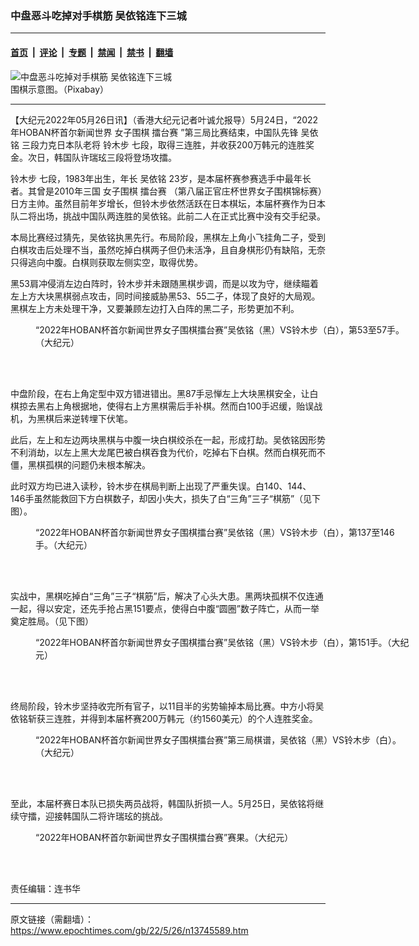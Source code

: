 ### 中盘恶斗吃掉对手棋筋 吴依铭连下三城

---

#### [首页](../../../..?n13745589) &nbsp;|&nbsp; [评论](../../../../../epoch-comment?n13745589) &nbsp;|&nbsp; [专题](../../../../../epoch-special?n13745589) &nbsp;|&nbsp; [禁闻](../../../../../epoch-news?n13745589) &nbsp;|&nbsp; [禁书](../../../../../books?n13745589) &nbsp;|&nbsp; [翻墙](https://github.com/gfw-breaker/nogfw/blob/master/README.md?n13745589)


<div><img alt="中盘恶斗吃掉对手棋筋 吴依铭连下三城" class="attachment-djy_600_400 size-djy_600_400 wp-post-image" src="https://i.epochtimes.com/assets/uploads/2022/05/id13745597-01@1200x1200-600x400.jpg"/>
<div class="caption">
 围棋示意图。（Pixabay）
</div></div><hr/><div class="post_content" id="artbody" itemprop="articleBody">
 <!-- article content begin -->
 <p>
  【大纪元2022年05月26日讯】（香港大纪元记者叶诚允报导）5月24日，“2022年HOBAN杯首尔新闻世界
  <ok href="https://www.epochtimes.com/gb/tag/%E5%A5%B3%E5%AD%90%E5%9B%B4%E6%A3%8B.html">
   女子围棋
  </ok>
  <ok href="https://www.epochtimes.com/gb/tag/%E6%93%82%E5%8F%B0%E8%B5%9B.html">
   擂台赛
  </ok>
  ”第三局比赛结束，中国队先锋
  <ok href="https://www.epochtimes.com/gb/tag/%E5%90%B4%E4%BE%9D%E9%93%AD.html">
   吴依铭
  </ok>
  三段力克日本队老将
  <ok href="https://www.epochtimes.com/gb/tag/%E9%93%83%E6%9C%A8%E6%AD%A5.html">
   铃木步
  </ok>
  七段，取得三连胜，并收获200万韩元的连胜奖金。次日，韩国队许瑞玹三段将登场攻擂。
 </p>
 <p>
  <ok href="https://www.epochtimes.com/gb/tag/%E9%93%83%E6%9C%A8%E6%AD%A5.html">
   铃木步
  </ok>
  七段，1983年出生，年长
  <ok href="https://www.epochtimes.com/gb/tag/%E5%90%B4%E4%BE%9D%E9%93%AD.html">
   吴依铭
  </ok>
  23岁，是本届杯赛参赛选手中最年长者。其曾是2010年三国
  <ok href="https://www.epochtimes.com/gb/tag/%E5%A5%B3%E5%AD%90%E5%9B%B4%E6%A3%8B.html">
   女子围棋
  </ok>
  <ok href="https://www.epochtimes.com/gb/tag/%E6%93%82%E5%8F%B0%E8%B5%9B.html">
   擂台赛
  </ok>
  （第八届正官庄杯世界女子围棋锦标赛）日方主帅。虽然目前年岁增长，但铃木步依然活跃在日本棋坛，本届杯赛作为日本队二将出场，挑战中国队两连胜的吴依铭。此前二人在正式比赛中没有交手纪录。
 </p>
 <p>
  本局比赛经过猜先，吴依铭执黑先行。布局阶段，黑棋左上角小飞挂角二子，受到白棋攻击后处理不当，虽然吃掉白棋两子但仍未活净，且自身棋形仍有缺陷，无奈只得逃向中腹。白棋则获取左侧实空，取得优势。
 </p>
 <p>
  黑53肩冲侵消左边白阵时，铃木步并未跟随黑棋步调，而是以攻为守，继续瞄着左上方大块黑棋弱点攻击，同时间接威胁黑53、55二子，体现了良好的大局观。黑棋左上方未处理干净，又要兼顾左边打入白阵的黑二子，形势更加不利。
 </p>
 <figure aria-describedby="caption-attachment-13745595" class="wp-caption aligncenter" id="attachment_13745595" style="width: 600px">
  <ok href="https://i.epochtimes.com/assets/uploads/2022/05/id13745595-1_02@1200x1200.jpg" target="_blank">
   <img alt="" class="size-large wp-image-13745595" src="https://i.epochtimes.com/assets/uploads/2022/05/id13745595-1_02@1200x1200-600x600.jpg"/>
  </ok>
  <br/><figcaption class="wp-caption-text" id="caption-attachment-13745595">
   “2022年HOBAN杯首尔新闻世界女子围棋擂台赛”吴依铭（黑）VS铃木步（白），第53至57手。（大纪元）
  </figcaption><br/>
 </figure><br/>
 <p>
  中盘阶段，在右上角定型中双方错进错出。黑87手忌惮左上大块黑棋安全，让白棋掠去黑右上角根据地，使得右上方黑棋需后手补棋。然而白100手迟缓，贻误战机，为黑棋后来逆转埋下伏笔。
 </p>
 <p>
  此后，左上和左边两块黑棋与中腹一块白棋绞杀在一起，形成打劫。吴依铭因形势不利消劫，以左上黑大龙尾巴被白棋吞食为代价，吃掉右下白棋。然而白棋死而不僵，黑棋孤棋的问题仍未根本解决。
 </p>
 <p>
  此时双方均已进入读秒，铃木步在棋局判断上出现了严重失误。白140、144、146手虽然能救回下方白棋数子，却因小失大，损失了白“三角”三子“棋筋”（见下图）。
 </p>
 <figure aria-describedby="caption-attachment-13745594" class="wp-caption aligncenter" id="attachment_13745594" style="width: 600px">
  <ok href="https://i.epochtimes.com/assets/uploads/2022/05/id13745594-2_03@1200x1200.jpg" target="_blank">
   <img alt="" class="size-large wp-image-13745594" src="https://i.epochtimes.com/assets/uploads/2022/05/id13745594-2_03@1200x1200-600x600.jpg"/>
  </ok>
  <br/><figcaption class="wp-caption-text" id="caption-attachment-13745594">
   “2022年HOBAN杯首尔新闻世界女子围棋擂台赛”吴依铭（黑）VS铃木步（白），第137至146手。（大纪元）
  </figcaption><br/>
 </figure><br/>
 <p>
  实战中，黑棋吃掉白“三角”三子“棋筋”后，解决了心头大患。黑两块孤棋不仅连通一起，得以安定，还先手抢占黑151要点，使得白中腹“圆圈”数子阵亡，从而一举奠定胜局。（见下图）
 </p>
 <figure aria-describedby="caption-attachment-13745593" class="wp-caption aligncenter" id="attachment_13745593" style="width: 600px">
  <ok href="https://i.epochtimes.com/assets/uploads/2022/05/id13745593-3_04@1200x1200.jpg" target="_blank">
   <img alt="" class="size-large wp-image-13745593" src="https://i.epochtimes.com/assets/uploads/2022/05/id13745593-3_04@1200x1200-600x600.jpg"/>
  </ok>
  <br/><figcaption class="wp-caption-text" id="caption-attachment-13745593">
   “2022年HOBAN杯首尔新闻世界女子围棋擂台赛”吴依铭（黑）VS铃木步（白），第151手。（大纪元）
  </figcaption><br/>
 </figure><br/>
 <p>
  终局阶段，铃木步坚持收完所有官子，以11目半的劣势输掉本局比赛。中方小将吴依铭斩获三连胜，并得到本届杯赛200万韩元（约1560美元）的个人连胜奖金。
 </p>
 <figure aria-describedby="caption-attachment-13745592" class="wp-caption aligncenter" id="attachment_13745592" style="width: 600px">
  <ok href="https://i.epochtimes.com/assets/uploads/2022/05/id13745592-4_05@1200x1200.jpg" target="_blank">
   <img alt="" class="size-large wp-image-13745592" src="https://i.epochtimes.com/assets/uploads/2022/05/id13745592-4_05@1200x1200-600x674.jpg"/>
  </ok>
  <br/><figcaption class="wp-caption-text" id="caption-attachment-13745592">
   “2022年HOBAN杯首尔新闻世界女子围棋擂台赛”第三局棋谱，吴依铭（黑）VS铃木步（白）。（大纪元）
  </figcaption><br/>
 </figure><br/>
 <p>
  至此，本届杯赛日本队已损失两员战将，韩国队折损一人。5月25日，吴依铭将继续守擂，迎接韩国队二将许瑞玹的挑战。
 </p>
 <figure aria-describedby="caption-attachment-13745591" class="wp-caption aligncenter" id="attachment_13745591" style="width: 600px">
  <ok href="https://i.epochtimes.com/assets/uploads/2022/05/id13745591-5_06@1200x1200.jpg" target="_blank">
   <img alt="" class="size-large wp-image-13745591" src="https://i.epochtimes.com/assets/uploads/2022/05/id13745591-5_06@1200x1200-600x502.jpg"/>
  </ok>
  <br/><figcaption class="wp-caption-text" id="caption-attachment-13745591">
   “2022年HOBAN杯首尔新闻世界女子围棋擂台赛”赛果。（大纪元）
  </figcaption><br/>
 </figure><br/>
 <p>
  责任编辑：连书华
 </p>
 <!-- article content end -->
 <div id="below_article_ad">
 </div>
</div>


---

原文链接（需翻墙）：https://www.epochtimes.com/gb/22/5/26/n13745589.htm